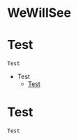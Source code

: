 # WeWillSee
#   Test
    Test
* Test
  + [Test](https://github.com/Hg-lab/WeWillSee/blob/main/README.md)
# Test
    Test
